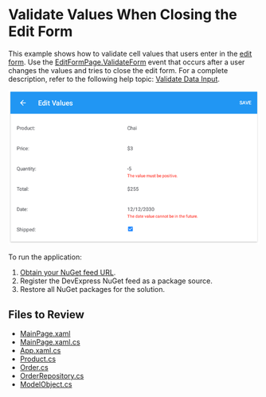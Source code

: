 # Validate Values When Closing the Edit Form
This example shows how to validate cell values that users enter in the [edit form](https://docs.devexpress.com/MobileControls/400993/xamarin-forms/data-grid/examples/edit-cells#edit-form). Use the [EditFormPage.ValidateForm](https://docs.devexpress.com/MobileControls/DevExpress.XamarinForms.DataGrid.EditFormPage.ValidateForm) event that occurs after a user changes the values and tries to close the edit form. For a complete description, refer to the following help topic: [Validate Data Input](https://docs.devexpress.com/MobileControls/401328/xamarin-forms/data-grid/examples/input-validation#validate-values-when-closing-the-edit-form).

<img src="./img/edit-form-validation.png"/>

To run the application:
1. [Obtain your NuGet feed URL](http://docs.devexpress.com/GeneralInformation/116042/installation/install-devexpress-controls-using-nuget-packages/obtain-your-nuget-feed-url).
2. Register the DevExpress NuGet feed as a package source.
3. Restore all NuGet packages for the solution.

<!-- default file list -->
## Files to Review

* [MainPage.xaml](./DataGrid_ValidateFormEvent/MainPage.xaml)
* [MainPage.xaml.cs](./DataGrid_ValidateFormEvent/MainPage.xaml.cs)
* [App.xaml.cs](./DataGrid_ValidateFormEvent/App.xaml.cs)
* [Product.cs](./DataGrid_ValidateFormEvent/DataModel/Product.cs)
* [Order.cs](./DataGrid_ValidateFormEvent/DataModel/Order.cs)
* [OrderRepository.cs](./DataGrid_ValidateFormEvent/DataModel/OrderRepository.cs)
* [ModelObject.cs](./DataGrid_ValidateFormEvent/DataModel/ModelObject.cs)
<!-- default file list end -->